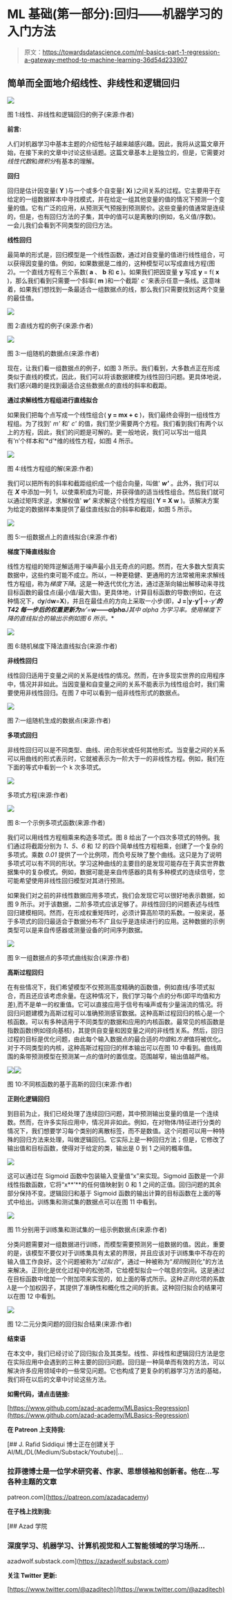 # ML 基础(第一部分):回归——机器学习的入门方法

> 原文：<https://towardsdatascience.com/ml-basics-part-1-regression-a-gateway-method-to-machine-learning-36d54d233907>

## **简单而全面地介绍线性、非线性和逻辑回归**

![](img/85e8e532fff172bf2a5c23a49aeb9b64.png)

图 1:线性、非线性和逻辑回归的例子(来源:作者)

**前言:**

人们对机器学习中基本主题的介绍性帖子越来越感兴趣。因此，我将从这篇文章开始，在接下来的文章中讨论这些话题。这篇文章基本上是独立的，但是，它需要对*线性代数*和*微积分*有基本的理解。

**回归**

回归是估计因变量( **Y** )与一个或多个自变量( **Xi** )之间关系的过程。它主要用于在给定的一组数据样本中寻找模式，并在给定一组其他变量的值的情况下预测一个变量的值。它有广泛的应用，从预测天气预报到预测房价。这些变量的值通常是连续的，但是，也有回归方法的子集，其中的值可以是离散的(例如，名义值/序数)。一会儿我们会看到不同类型的回归方法。

**线性回归**

最简单的形式是，回归模型是一个线性函数，通过对自变量的值进行线性组合，可以获得因变量的值。例如，如果数据是二维的，这种模型可以写成直线方程(图 2)。一个直线方程有三个系数( **a** 、 **b** 和 **c** )。如果我们把因变量 **y** 写成 **y** = f( **x** )，那么我们看到只需要一个斜率( **m** )和一个截距' *c* '来表示任意一条线。这意味着，如果我们想找到一条最适合一组数据点的线，那么我们只需要找到这两个变量的最佳值。

![](img/8dcf094debbab8d59cb4b10f9b10aad1.png)

图 2:直线方程的例子(来源:作者)

![](img/56c42663939a590a3685ad884987205b.png)

图 3:一组随机的数据点(来源:作者)

现在，让我们看一组数据点的例子，如图 3 所示。我们看到，大多数点正在形成类似于直线的模式，因此，我们可以将该数据建模为线性回归问题。更具体地说，我们感兴趣的是找到最适合这些数据点的直线的斜率和截距。

**通过求解线性方程组进行直线拟合**

如果我们把每个点写成一个线性组合( **y = mx + c** )，我们最终会得到一组线性方程组。为了找到' *m'* 和' *c'* 的值，我们至少需要两个方程。我们看到我们有两个以上的方程，因此，我们的问题是可解的。更一般地说，我们可以写出一组具有‘n’个样本和’*d’*维的线性方程，如图 4 所示。

![](img/44ff98373430eb8fa48a78c588524fee.png)

图 4:线性方程组的解(来源:作者)

我们可以把所有的斜率和截距组织成一个组合向量，叫做' ***w'*** 。此外，我们可以在 ***X*** 中添加一列 1，以使乘积成为可能，并获得值的适当线性组合。然后我们就可以通过矩阵求逆，求解权值' ***w'*** 来求解这个线性方程组( **Y = X w** )。该解决方案为给定的数据样本集提供了最佳直线拟合的斜率和截距，如图 5 所示。

![](img/2c4bbfe06a8b30e80f1874b25d9a6cb1.png)

图 5:一组数据点上的直线拟合(来源:作者)

**梯度下降直线拟合**

线性方程组的矩阵逆解适用于噪声最小且无奇点的问题。然而，在大多数大型真实数据中，这些约束可能不成立。所以，一种更稳健、更通用的方法常被用来求解线性方程组，称为*梯度下降*。这是一种迭代优化方法，通过逐渐向输出解移动来寻找目标函数的最佳点(最小值/最大值)。更具体地，计算目标函数的导数(例如，在这种情况下，d**y**/d**w**=**X**)，并且在最佳点的方向上采取一小步(即，**J =**|**y**-**y’|**->-**y’**的 T42 每一步后的权重更新为***w’***=***w*——*alpha****J**其中 *alpha* 为学习率。使用*梯度下降*的直线拟合的输出示例如图 6 所示。**

![](img/008976220a2981b21be5c1144f5dd3e9.png)

图 6:随机梯度下降法直线拟合(来源:作者)

**非线性回归**

线性回归适用于变量之间的关系是线性的情况。然而，在许多现实世界的应用程序中，情况并非如此。当因变量和自变量之间的关系不能表示为线性组合时，我们需要使用非线性回归。在图 7 中可以看到一组非线性形式的数据点。

![](img/10cf123daa822f95133f87efc394bf52.png)

图 7:一组随机生成的数据点(来源:作者)

**多项式回归**

非线性回归可以是不同类型、曲线、闭合形状或任何其他形式。当变量之间的关系可以用曲线的形式表示时，它就被表示为一阶大于一的非线性方程。例如，我们在下面的等式中看到一个 k 次多项式。

![](img/bdd20e69785a4f7a384f09c77df3d420.png)

多项式方程(来源:作者)

![](img/31e9fba146f93cbec238a02392bd3116.png)

图 8:一个示例多项式函数(来源:作者)

我们可以用线性方程相乘来构造多项式。图 8 给出了一个四次多项式的特例。我们通过将截距分别为 *1、5、6* 和 *12* 的四个简单线性方程相乘，创建了一个复杂的多项式。乘数 *0.01* 提供了一个比例项，而负号反映了整个曲线。这只是为了说明多项式可以有不同的形状。学习这种曲线的主要目的是发现可能存在于真实世界数据集中的复杂模式。例如，数据可能是来自传感器的具有多种模式的连续信号，您可能希望使用非线性回归模型对其进行预测。

如果我们对之前的非线性数据应用多项式，我们会发现它可以很好地表示数据，如图 9 所示。对于该数据，二阶多项式应该足够了。非线性回归的问题表述与线性回归建模相同。然而，在形成权重矩阵时，必须计算高阶项的系数。一般来说，基于多项式的回归最适合于数据分布不广且似乎是连续进行的应用。这种数据的示例类型可以是来自传感器或测量设备的时间序列数据。

![](img/5a543666533529ddc84b1154378713db.png)

图 9:一组数据点的多项式曲线拟合(来源:作者)

**高斯过程回归**

在有些情况下，我们希望模型不仅预测高度精确的函数值，例如直线/多项式拟合，而且还应该考虑余量。在这种情况下，我们学习每个点的分布(即平均值和方差),而不是单一的权重值。它可以直接应用于信号有噪声或有少量湍流的情况。将回归问题建模为高斯过程可以准确预测感官数据。这种高斯过程回归的核心是一个核函数。可以有多种适用于不同类型的数据和应用的内核函数。最常见的核函数是指数函数(例如径向基核)，其提供自变量和因变量之间的非线性关系。然后，回归过程的目标是优化问题，由此每个输入数据点的最合适的*均值*和*方差*值将被优化。对于不同类型的内核，这种高斯过程回归的样本输出可以在图 10 中看到。曲线周围的条带预测模型在预测某一点的值时的置信度。范围越窄，输出值越严格。

![](img/58cb547cedeac3f2696fa6452bfa6f83.png)![](img/1b82b98a0756bbe28b8edab9c06731b9.png)

图 10:不同核函数的基于高斯的回归(来源:作者)

**正则化逻辑回归**

到目前为止，我们已经处理了连续回归问题，其中预测输出变量的值是一个连续数。然而，在许多实际应用中，情况并非如此。例如，在对物体/特征进行分类的情况下，我们想要学习每个类别的离散标签，而不是数值。这个问题可以用一种特殊的回归方法来处理，叫做逻辑回归。它实际上是一种回归方法；但是，它修改了输出值和目标函数，使得对于给定的类，输出是 0 到 1 之间的概率值。

![](img/db349418a96add02e4acf2dc589a95a2.png)

这可以通过在 Sigmoid 函数中包装输入变量值“x”来实现。Sigmoid 函数是一个非线性指数函数，它将“x**’**的任何值映射到 0 和 1 之间的正值。回归问题的其余部分保持不变。逻辑回归和基于 Sigmoid 函数的输出计算的目标函数在上面的等式中给出。训练集和测试集的数据点可以在图 11 中看到。

![](img/d14271cd2a6ff27273396734fd67e5e4.png)

图 11:分别用于训练集和测试集的一组示例数据点(来源:作者)

分类问题需要对一组数据进行训练，而模型需要预测另一组数据的值。因此，重要的是，该模型不要仅对于训练集具有太紧的界限，并且应该对于训练集中不存在的输入值工作良好。这个问题被称为“*过拟合*”，通过一种被称为“*规则*规则化”的方法来解决。正则化是优化过程中的松弛项，它给模型拟合一个喘息的空间。这是通过在目标函数中增加一个附加项来实现的，如上面的等式所示。这种*正则化*项的系数*λ*是一个加权因子，其提供了准确性和概化性之间的折衷。这种回归拟合的结果可以在图 12 中看到。

![](img/92bdceecdfa3cebed0a6d23b72618883.png)

图 12:二元分类问题的回归拟合结果(来源:作者)

**结束语**

在本文中，我们已经讨论了回归拟合及其类型。线性、非线性和逻辑回归方法是您在实际应用中会遇到的三种主要的回归问题。回归是一种简单而有效的方法，可以解决许多应用领域中的一些常见问题。它也构成了更复杂的机器学习方法的基础，我们将在以后的文章中讨论这些方法。

**如需代码，请点击链接:**

[https://www.github.com/azad-academy/MLBasics-Regression](https://www.github.com/azad-academy/MLBasics-Regression)

**在 Patreon 上支持我:**

[](https://patreon.com/azadacademy) [## J. Rafid Siddiqui 博士正在创建关于 AI/ML/DL(Medium/Substack/Youtube)|…

### 拉菲德博士是一位学术研究者、作家、思想领袖和创新者。他在…写各种主题的文章

patreon.com](https://patreon.com/azadacademy) 

**在子栈上找到我:**

[](https://azadwolf.substack.com) [## Azad 学院

### 深度学习、机器学习、计算机视觉和人工智能领域的学习场所…

azadwolf.substack.com](https://azadwolf.substack.com) 

**关注 Twitter 更新:**

[https://www.twitter.com/@azaditech](https://www.twitter.com/@azaditech)